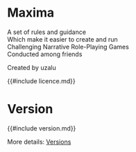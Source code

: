 # Maxima
A set of rules and guidance  
Which make it easier to create and run  
Challenging Narrative Role-Playing Games  
Conducted among friends  

Created by uzalu

{{#include licence.md}}

# Version
{{#include version.md}}

More details: [Versions](versions.md)
